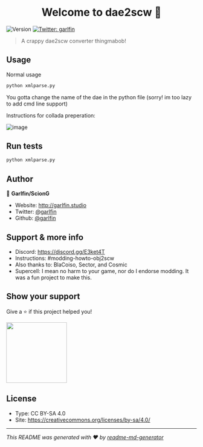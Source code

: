 <h1 align="center">Welcome to dae2scw 👋</h1>
<p>
  <img alt="Version" src="https://img.shields.io/badge/version-1.2-blue.svg?cacheSeconds=2592000" />
  <a href="https://twitter.com/garlfin" target="_blank">
    <img alt="Twitter: garlfin" src="https://img.shields.io/twitter/follow/garlfin.svg?style=social" />
  </a>
</p>

> A crappy dae2scw converter thingmabob!

## Usage

Normal usage
```sh
python xmlparse.py
```

You gotta change the name of the dae in the python file (sorry! im too lazy to add cmd line support)

Instructions for collada preperation:

![image](https://i.imgur.com/4JMLrhT.png)
## Run tests

```sh
python xmlparse.py
```

## Author

👤 **Garlfin/ScionG**

* Website: http://garlfin.studio
* Twitter: [@garlfin](https://twitter.com/garlfin)
* Github: [@garlfin](https://github.com/garlfin)

## Support & more info

* Discord: https://discord.gg/E3ket4T
* Instructions: #modding-howto-obj2scw
* Also thanks to: BlaCoiso, Sector, and Cosmic
* Supercell: I mean no harm to your game, nor do I endorse modding. It was a fun project to make this.

## Show your support

Give a ⭐️ if this project helped you!

<a href="https://www.patreon.com/garlfin">
  <img src="https://c5.patreon.com/external/logo/become_a_patron_button@2x.png" width="160">
</a>

## License

* Type: CC BY-SA 4.0
* Site: https://creativecommons.org/licenses/by-sa/4.0/

***
_This README was generated with ❤️ by [readme-md-generator](https://github.com/kefranabg/readme-md-generator)_

